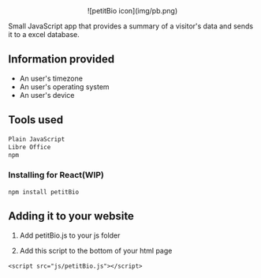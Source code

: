 <center>![petitBio icon](img/pb.png)</center>

Small JavaScript app that provides a summary of a visitor's data and sends it to a excel database. 

## Information provided

- An user's timezone
- An user's  operating system
- An user's device

## Tools used

```
Plain JavaScript
Libre Office
npm

```

### Installing for React(WIP)

```
npm install petitBio

```

## Adding it to your website

1) Add petitBio.js to your js folder

2) Add this script to the bottom of your html page

```
<script src="js/petitBio.js"></script>

```